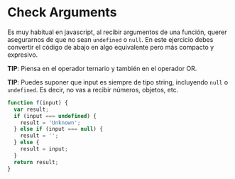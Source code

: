 # Check Arguments

Es muy habitual en javascript, al recibir argumentos de una función, querer asegurarnos de que no sean `undefined` o `null`. En este ejercicio debes convertir el código de abajo en algo equivalente pero más compacto y expresivo.

**TIP**: Piensa en el operador ternario y también en el operador OR.

**TIP**: Puedes suponer que input es siempre de tipo string, incluyendo `null` o `undefined`. Es decir, no vas a recibir números, objetos, etc.

```javascript
function f(input) {
  var result;
  if (input === undefined) {
    result = 'Unknown';
  } else if (input === null) {
    result = '';
  } else {
    result = input;
  }
  return result;
}
```
